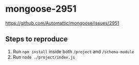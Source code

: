 # mongoose-2951
https://github.com/Automattic/mongoose/issues/2951

## Steps to reproduce
1. Run `npm install` inside both `/project` and `/schema-module`
2. Run `node ./project/index.js`
